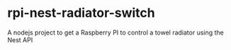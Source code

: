 # rpi-nest-radiator-switch
A nodejs project to get a Raspberry PI to control a towel radiator using the Nest API
